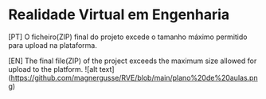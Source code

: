 # Realidade Virtual em Engenharia

[PT] O ficheiro(ZIP) final do projeto excede o tamanho máximo permitido para upload na plataforma.

[EN] The final file(ZIP) of the project exceeds the maximum size allowed for upload to the platform.
![alt text] (https://github.com/magnergusse/RVE/blob/main/plano%20de%20aulas.png)
